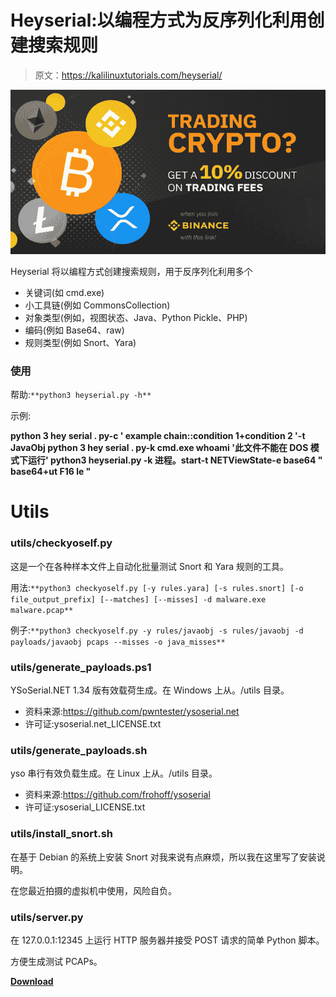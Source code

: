 # Heyserial:以编程方式为反序列化利用创建搜索规则

> 原文：<https://kalilinuxtutorials.com/heyserial/>

[![](img/68f049a18cd7db3dedb0b7ffe0f8a2d8.png)](https://blogger.googleusercontent.com/img/b/R29vZ2xl/AVvXsEjZ3YqTPuq67hgguRqC-iJSqjOQkO9h4kmnBpTsg89LA_5oAC_u_qUQ8UsnzrR1lv-hQr-5ufP68ZGA8M3Apmu2ON2qAE2oo-Ig4t0kvxAa3X9EXhkk4aQs2BwcJniSA1zhEOJnPMlJl7VkdawdjKD1uslEIb7gfz2NiSD8zfPxxeiNebuUSXUlIkth/s728/binance_10_trading_fee%20(1).png)

Heyserial 将以编程方式创建搜索规则，用于反序列化利用多个

*   关键词(如 cmd.exe)
*   小工具链(例如 CommonsCollection)
*   对象类型(例如，视图状态、Java、Python Pickle、PHP)
*   编码(例如 Base64、raw)
*   规则类型(例如 Snort、Yara)

### 使用

帮助:`**python3 heyserial.py -h**`

示例:

**python 3 hey serial . py-c ' example chain::condition 1+condition 2 '-t JavaObj
python 3 hey serial . py-k cmd.exe whoami '此文件不能在 DOS 模式下运行'
python3 heyserial.py -k 进程。start-t NETViewState-e base64 " base64+ut F16 le "**

# Utils

### utils/checkyoself.py

这是一个在各种样本文件上自动化批量测试 Snort 和 Yara 规则的工具。

用法:`**python3 checkyoself.py [-y rules.yara] [-s rules.snort] [-o file_output_prefix] [--matches] [--misses] -d malware.exe malware.pcap**`

例子:`**python3 checkyoself.py -y rules/javaobj -s rules/javaobj -d payloads/javaobj pcaps --misses -o java_misses**`

### utils/generate_payloads.ps1

YSoSerial.NET 1.34 版有效载荷生成。在 Windows 上从。/utils 目录。

*   资料来源:https://github.com/pwntester/ysoserial.net
*   许可证:ysoserial.net_LICENSE.txt

### utils/generate_payloads.sh

yso 串行有效负载生成。在 Linux 上从。/utils 目录。

*   资料来源:https://github.com/frohoff/ysoserial
*   许可证:ysoserial_LICENSE.txt

### utils/install_snort.sh

在基于 Debian 的系统上安装 Snort 对我来说有点麻烦，所以我在这里写了安装说明。

在您最近拍摄的虚拟机中使用，风险自负。

### utils/server.py

在 127.0.0.1:12345 上运行 HTTP 服务器并接受 POST 请求的简单 Python 脚本。

方便生成测试 PCAPs。

[**Download**](https://github.com/mandiant/heyserial)